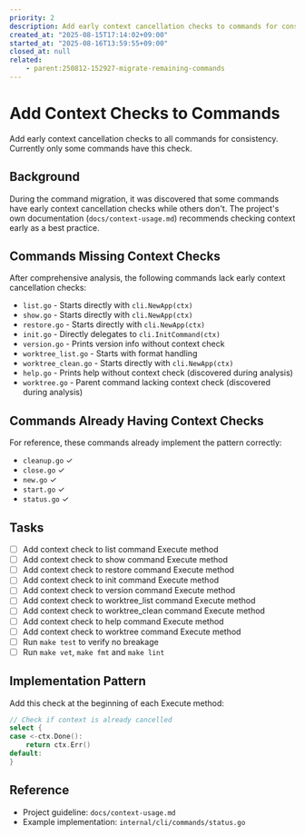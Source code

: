 ```yaml
---
priority: 2
description: Add early context cancellation checks to commands for consistency
created_at: "2025-08-15T17:14:02+09:00"
started_at: "2025-08-16T13:59:55+09:00"
closed_at: null
related:
    - parent:250812-152927-migrate-remaining-commands
---
```


# Add Context Checks to Commands

Add early context cancellation checks to all commands for consistency. Currently only some commands have this check.

## Background

During the command migration, it was discovered that some commands have early context cancellation checks while others don't. The project's own documentation (`docs/context-usage.md`) recommends checking context early as a best practice.

## Commands Missing Context Checks

After comprehensive analysis, the following commands lack early context cancellation checks:

- `list.go` - Starts directly with `cli.NewApp(ctx)`
- `show.go` - Starts directly with `cli.NewApp(ctx)`
- `restore.go` - Starts directly with `cli.NewApp(ctx)`
- `init.go` - Directly delegates to `cli.InitCommand(ctx)`
- `version.go` - Prints version info without context check
- `worktree_list.go` - Starts with format handling
- `worktree_clean.go` - Starts directly with `cli.NewApp(ctx)`
- `help.go` - Prints help without context check (discovered during analysis)
- `worktree.go` - Parent command lacking context check (discovered during analysis)

## Commands Already Having Context Checks

For reference, these commands already implement the pattern correctly:
- `cleanup.go` ✓
- `close.go` ✓
- `new.go` ✓
- `start.go` ✓
- `status.go` ✓

## Tasks

- [ ] Add context check to list command Execute method
- [ ] Add context check to show command Execute method
- [ ] Add context check to restore command Execute method
- [ ] Add context check to init command Execute method
- [ ] Add context check to version command Execute method
- [ ] Add context check to worktree_list command Execute method
- [ ] Add context check to worktree_clean command Execute method
- [ ] Add context check to help command Execute method
- [ ] Add context check to worktree command Execute method
- [ ] Run `make test` to verify no breakage
- [ ] Run `make vet`, `make fmt` and `make lint`

## Implementation Pattern

Add this check at the beginning of each Execute method:

```go
// Check if context is already cancelled
select {
case <-ctx.Done():
    return ctx.Err()
default:
}
```

## Reference

- Project guideline: `docs/context-usage.md`
- Example implementation: `internal/cli/commands/status.go`